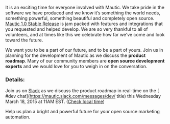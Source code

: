 It is an exciting time for everyone involved with Mautic. We take pride in the software we have produced and we know it’s something the world needs, something powerful, something beautiful and completely open source. [ Mautic 1.0 Stable Release](/blog/introducing-mautic-1-0) is jam packed with features and integrations that you requested and helped develop. We are so very thankful to all of volunteers, and at times like this we celebrate how far we’ve come and look toward the future.  

        

 We want you to be a part of our future, and to be a part of yours. Join us in planning for the development of Mautic as we discuss the **product roadmap**. Many of our community members are **open source development experts** and we would love for you to weigh in on the conversation.   

 
### Details:
 Join us on [ Slack](https://mautic.slack.com) as we discuss the product roadmap in real-time on the [ #dev chat](https://mautic.slack.com/messages/dev/ title) this Wednesday March 18, 2015 at 11AM EST. ([Check local time](http://www.timeanddate.com/worldclock/fixedtime.html?msg=Roadmap+Development+Chat&iso=20150318T11&p1=207))  

     

 Help us plan a bright and powerful future for *your* open source marketing automation.
